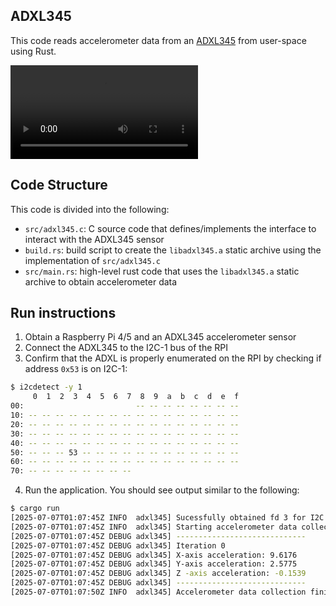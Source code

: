 ## ADXL345

This code reads accelerometer data from an [ADXL345](https://www.adafruit.com/product/1231?srsltid=AfmBOor_9QODrvvVQmg_ze4qzYp7RrGCFvxcl0hvC4oOAOO5H5hRJ3ZV) from user-space using Rust.

![](assets/videos/adxl345_demo.mp4)

## Code Structure

This code is divided into the following:
- `src/adxl345.c`: C source code that defines/implements the interface to interact with the ADXL345 sensor
- `build.rs`: build script to create the `libadxl345.a` static archive using the implementation of `src/adxl345.c`
- `src/main.rs`: high-level rust code that uses the `libadxl345.a` static archive to obtain accelerometer data 

## Run instructions

1. Obtain a Raspberry Pi 4/5 and an ADXL345 accelerometer sensor
2. Connect the ADXL345 to the I2C-1 bus of the RPI
3. Confirm that the ADXL is properly enumerated on the RPI by checking if address `0x53` is on I2C-1:
```bash
$ i2cdetect -y 1
     0  1  2  3  4  5  6  7  8  9  a  b  c  d  e  f
00:                         -- -- -- -- -- -- -- -- 
10: -- -- -- -- -- -- -- -- -- -- -- -- -- -- -- -- 
20: -- -- -- -- -- -- -- -- -- -- -- -- -- -- -- -- 
30: -- -- -- -- -- -- -- -- -- -- -- -- -- -- -- -- 
40: -- -- -- -- -- -- -- -- -- -- -- -- -- -- -- -- 
50: -- -- -- 53 -- -- -- -- -- -- -- -- -- -- -- -- 
60: -- -- -- -- -- -- -- -- -- -- -- -- -- -- -- -- 
70: -- -- -- -- -- -- -- --
```
4. Run the application. You should see output similar to the following:
```bash
$ cargo run
[2025-07-07T01:07:45Z INFO  adxl345] Sucessfully obtained fd 3 for I2C bus
[2025-07-07T01:07:45Z INFO  adxl345] Starting accelerometer data collection...
[2025-07-07T01:07:45Z DEBUG adxl345] -----------------------------
[2025-07-07T01:07:45Z DEBUG adxl345] Iteration 0
[2025-07-07T01:07:45Z DEBUG adxl345] X-axis acceleration: 9.6176
[2025-07-07T01:07:45Z DEBUG adxl345] Y-axis acceleration: 2.5775
[2025-07-07T01:07:45Z DEBUG adxl345] Z -axis acceleration: -0.1539
[2025-07-07T01:07:45Z DEBUG adxl345] -----------------------------
[2025-07-07T01:07:50Z INFO  adxl345] Accelerometer data collection finished!
```

